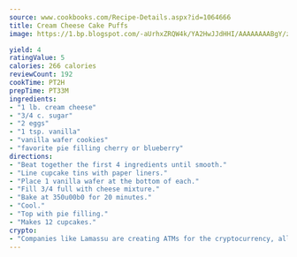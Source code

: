 ```yaml
---
source: www.cookbooks.com/Recipe-Details.aspx?id=1064666
title: Cream Cheese Cake Puffs
image: https://1.bp.blogspot.com/-aUrhxZRQW4k/YA2HwJJdHHI/AAAAAAAABgY/z2R8OXCxqDoBQtRn-q-fHG8g9_G4G1HBwCLcBGAsYHQ/s320/13.png

yield: 4
ratingValue: 5
calories: 266 calories
reviewCount: 192
cookTime: PT2H
prepTime: PT33M
ingredients:
- "1 lb. cream cheese"
- "3/4 c. sugar"
- "2 eggs"
- "1 tsp. vanilla"
- "vanilla wafer cookies"
- "favorite pie filling cherry or blueberry"
directions:
- "Beat together the first 4 ingredients until smooth."
- "Line cupcake tins with paper liners."
- "Place 1 vanilla wafer at the bottom of each."
- "Fill 3/4 full with cheese mixture."
- "Bake at 350u00b0 for 20 minutes."
- "Cool."
- "Top with pie filling."
- "Makes 12 cupcakes."
crypto:
- "Companies like Lamassu are creating ATMs for the cryptocurrency, allowing you to scan your Bitcoin QR code, enter your cash, and buy bitcoin with the push of a button."
---
```

